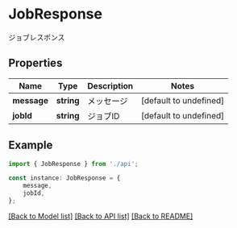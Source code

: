 # JobResponse

ジョブレスポンス

## Properties

Name | Type | Description | Notes
------------ | ------------- | ------------- | -------------
**message** | **string** | メッセージ | [default to undefined]
**jobId** | **string** | ジョブID | [default to undefined]

## Example

```typescript
import { JobResponse } from './api';

const instance: JobResponse = {
    message,
    jobId,
};
```

[[Back to Model list]](../README.md#documentation-for-models) [[Back to API list]](../README.md#documentation-for-api-endpoints) [[Back to README]](../README.md)
